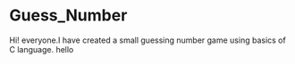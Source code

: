 # Guess_Number
Hi! everyone.I have created a small guessing number game using basics of C language.
hello

